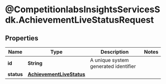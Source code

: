 # @CompetitionlabsInsightsServicesSdk.AchievementLiveStatusRequest

## Properties

Name | Type | Description | Notes
------------ | ------------- | ------------- | -------------
**id** | **String** | A unique system generated identifier | 
**status** | [**AchievementLiveStatus**](AchievementLiveStatus.md) |  | 


